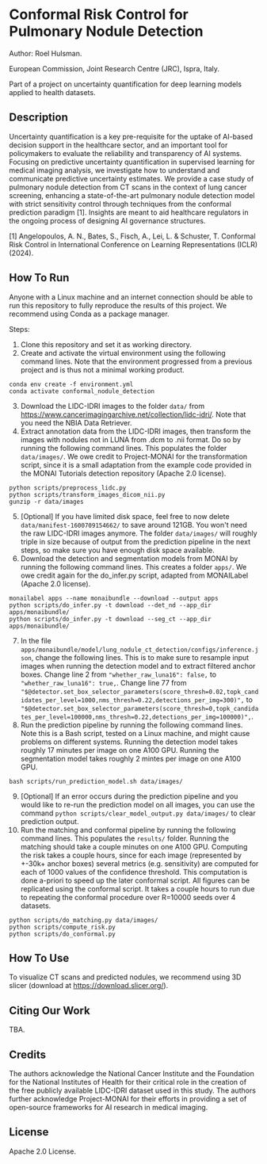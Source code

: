 # Conformal Risk Control for Pulmonary Nodule Detection
Author: Roel Hulsman. 

European Commission, Joint Research Centre (JRC), Ispra, Italy.

Part of a project on uncertainty quantification for deep learning models applied to health datasets. 


## Description
Uncertainty quantification is a key pre-requisite for the uptake of AI-based decision support in the healthcare sector, and an important tool for policymakers to evaluate the reliability and transparency of AI systems. Focusing on predictive uncertainty quantification in supervised learning for medical imaging analysis, we investigate how to understand and communicate predictive uncertainty estimates. We provide a case study of pulmonary nodule detection from CT scans in the context of lung cancer screening, enhancing a state-of-the-art pulmonary nodule detection model with strict sensitivity control through techniques from the conformal prediction paradigm [1]. Insights are meant to aid healthcare regulators in the ongoing process of designing AI governance structures.

[1] Angelopoulos, A. N., Bates, S., Fisch, A., Lei, L. & Schuster, T. Conformal Risk Control in International Conference on Learning Representations (ICLR) (2024).


## How To Run
Anyone with a Linux machine and an internet connection should be able to run this repository to fully reproduce the results of this project. We recommend using Conda as a package manager. 

Steps:
1. Clone this repository and set it as working directory. 
2. Create and activate the virtual environment using the following command lines. Note that the environment progressed from a previous project and is thus not a minimal working product. 
```
conda env create -f environment.yml
conda activate conformal_nodule_detection
```
3. Download the LIDC-IDRI images to the folder `data/` from https://www.cancerimagingarchive.net/collection/lidc-idri/. Note that you need the NBIA Data Retriever. 
4. Extract annotation data from the LIDC-IDRI images, then transform the images with nodules not in LUNA from .dcm to .nii format. Do so by running the following command lines. This populates the folder `data/images/`. We owe credit to Project-MONAI for the transformation script, since it is a small adaptation from the example code provided in the MONAI Tutorials detection repository (Apache 2.0 license). 
```
python scripts/preprocess_lidc.py
python scripts/transform_images_dicom_nii.py
gunzip -r data/images
```
5. [Optional] If you have limited disk space, feel free to now delete `data/manifest-1600709154662/` to save around 121GB. You won't need the raw LIDC-IDRI images anymore. The folder `data/images/` will roughly triple in size because of output from the prediction pipeline in the next steps, so make sure you have enough disk space available. 
6. Download the detection and segmentation models from MONAI by running the following command lines. This creates a folder `apps/`. We owe credit again for the do_infer.py script, adapted from MONAILabel (Apache 2.0 license).
```
monailabel apps --name monaibundle --download --output apps
python scripts/do_infer.py -t download --det_nd --app_dir apps/monaibundle/
python scripts/do_infer.py -t download --seg_ct --app_dir apps/monaibundle/
```
7. In the file `apps/monaibundle/model/lung_nodule_ct_detection/configs/inference.json`, change the following lines. This is to make sure to resample input images when running the detection model and to extract filtered anchor boxes. Change line 2 from ``"whether_raw_luna16": false,`` to ``"whether_raw_luna16": true,``. Change line 77 from ``"$@detector.set_box_selector_parameters(score_thresh=0.02,topk_candidates_per_level=1000,nms_thresh=0.22,detections_per_img=300)",`` to ``"$@detector.set_box_selector_parameters(score_thresh=0,topk_candidates_per_level=100000,nms_thresh=0.22,detections_per_img=100000)",``. 
8. Run the prediction pipeline by running the following command lines. Note this is a Bash script, tested on a Linux machine, and might cause problems on different systems. Running the detection model takes roughly 17 minutes per image on one A100 GPU. Running the segmentation model takes roughly 2 mintes per image on one A100 GPU. 
```
bash scripts/run_prediction_model.sh data/images/
```
9. [Optional] If an error occurs during the prediction pipeline and you would like to re-run the prediction model on all images, you can use the command ``python scripts/clear_model_output.py data/images/`` to clear prediction output.
10. Run the matching and conformal pipeline by running the following command lines. This populates the `results/` folder. Running the matching should take a couple minutes on one A100 GPU. Computing the risk takes a couple hours, since for each image (represented by +-30k+ anchor boxes) several metrics (e.g. sensitivity) are computed for each of 1000 values of the confidence threshold. This computation is done a-priori to speed up the later conformal script. All figures can be replicated using the conformal script. It takes a couple hours to run due to repeating the conformal procedure over R=10000 seeds over 4 datasets. 
```
python scripts/do_matching.py data/images/
python scripts/compute_risk.py 
python scripts/do_conformal.py
```


## How To Use
To visualize CT scans and predicted nodules, we recommend using 3D slicer (download at https://download.slicer.org/). 


## Citing Our Work
TBA.


## Credits
The authors acknowledge the National Cancer Institute and the Foundation for the National Institutes of Health for their critical role in the creation of the free publicly available LIDC-IDRI dataset used in this study. The authors further acknowledge Project-MONAI for their efforts in providing a set of open-source frameworks for AI research in medical imaging.


## License
Apache 2.0 License.


